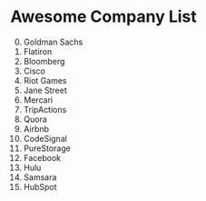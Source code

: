 # Awesome Company List

0. Goldman Sachs
1. Flatiron
2. Bloomberg
3. Cisco
4. Riot Games
5. Jane Street
6. Mercari
7. TripActions
8. Quora
9. Airbnb
10. CodeSignal
11. PureStorage
12. Facebook
13. Hulu
14. Samsara
15. HubSpot
